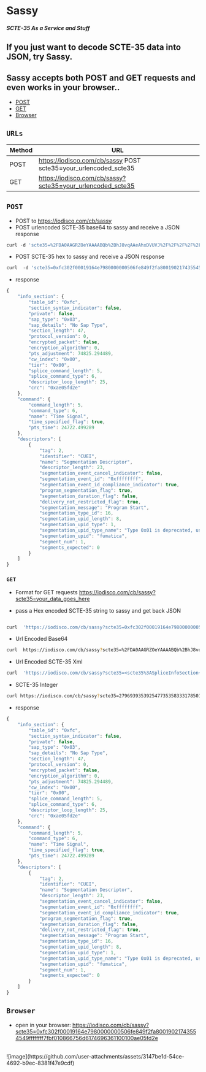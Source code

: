 # Sassy
##### _SCTE-35 As a Service and Stuff_

## If you just want to decode SCTE-35 data into JSON, try Sassy.

## Sassy accepts both POST and GET requests and even works in your browser..

* [POST](#post)
* [GET](#get)
* [Browser](#browser)

## `URLs`

| Method| URL                                                              |
|-------|------------------------------------------------------------------|
| POST  | https://iodisco.com/cb/sassy  POST scte35=your_urlencoded_scte35 |
| GET   | https://iodisco.com/cb/sassy?scte35=your_urlencoded_scte35       |


## `POST`

* POST to https://iodisco.com/cb/sassy
* POST urlencoded SCTE-35 base64 to sassy and receive a JSON response
```js
curl -d 'scte35=%2FDA0AAGRZOeYAAAABQb%2BhJ8vqAAeAhxDVUVJ%2F%2F%2F%2F%2F3%2F%2FAAZv8wABCGZ1bWF0aWNhEAEAiZ5ZMw%3D%3D'  https://iodisco.com/cb/sassy
```

* POST SCTE-35 hex to sassy and receive a JSON response
```js
curl  -d 'scte35=0xfc302f00019164e7980000000506fe849f2fa80019021743554549ffffffff7fbf010866756d6174696361100100ae05fd2e'  https://iodisco.com/cb/sassy
```


* response
```js
{
    "info_section": {
        "table_id": "0xfc",
        "section_syntax_indicator": false,
        "private": false,
        "sap_type": "0x03",
        "sap_details": "No Sap Type",
        "section_length": 47,
        "protocol_version": 0,
        "encrypted_packet": false,
        "encryption_algorithm": 0,
        "pts_adjustment": 74825.294489,
        "cw_index": "0x00",
        "tier": "0x00",
        "splice_command_length": 5,
        "splice_command_type": 6,
        "descriptor_loop_length": 25,
        "crc": "0xae05fd2e"
    },
    "command": {
        "command_length": 5,
        "command_type": 6,
        "name": "Time Signal",
        "time_specified_flag": true,
        "pts_time": 24722.499289
    },
    "descriptors": [
        {
            "tag": 2,
            "identifier": "CUEI",
            "name": "Segmentation Descriptor",
            "descriptor_length": 23,
            "segmentation_event_cancel_indicator": false,
            "segmentation_event_id": "0xffffffff",
            "segmentation_event_id_compliance_indicator": true,
            "program_segmentation_flag": true,
            "segmentation_duration_flag": false,
            "delivery_not_restricted_flag": true,
            "segmentation_message": "Program Start",
            "segmentation_type_id": 16,
            "segmentation_upid_length": 8,
            "segmentation_upid_type": 1,
            "segmentation_upid_type_name": "Type 0x01 is deprecated, use MPU type 0x0C",
            "segmentation_upid": "fumatica",
            "segment_num": 1,
            "segments_expected": 0
        }
    ]
}
```

### `GET`

* Format for GET requests https://iodisco.com/cb/sassy?scte35=your_data_goes_here

* pass a Hex encoded SCTE-35 string to sassy and get back JSON

```sh

curl  'https://iodisco.com/cb/sassy?scte35=0xfc302f00019164e7980000000506fe849f2fa80019021743554549ffffffff7fbf010866756d6174696361100100ae05fd2e'
```

* Url Encoded Base64
```sh
curl  https://iodisco.com/cb/sassy?scte35=%2FDA0AAGRZOeYAAAABQb%2BhJ8vqAAeAhxDVUVJ%2F%2F%2F%2F%2F3%2F%2FAAZv8wABCGZ1bWF0aWNhEAEAiZ5ZMw%3D%3D
```

* Url Encoded SCTE-35 Xml
```sh
curl  'https://iodisco.com/cb/sassy?scte35=<scte35%3ASpliceInfoSection+xmlns%3Ascte35%3D"https%3A%2F%2Fscte.org%2Fschemas%2F35"++ptsAdjustment%3D"6734276504"+protocolVersion%3D"0"+sapType%3D"3"+tier%3D"0">%0D%0A+++<scte35%3ATimeSignal>%0D%0A++++++<scte35%3ASpliceTime+ptsTime%3D"2225024936"%2F>%0D%0A+++<%2Fscte35%3ATimeSignal>%0D%0A+++<!--+Program+Start+-->%0D%0A+++<scte35%3ASegmentationDescriptor+segmentationEventId%3D"4294967295"+segmentationEventCancelIndicator%3D"false"+segmentationEventIdComplianceIndicator%3D"true"+segmentationTypeId%3D"16"+segmentNum%3D"1"+segmentsExpected%3D"0"+segmentationDuration%3D"108000000">%0D%0A++++++<!--+Type+0x01+is+deprecated%2C+use+MPU+type+0x0C+-->%0D%0A++++++<scte35%3ASegmentationUpid+segmentationUpidType%3D"1"+segmentationUpidFormat%3D"text">fumatica<%2Fscte35%3ASegmentationUpid>%0D%0A+++<%2Fscte35%3ASegmentationDescriptor>%0D%0A<%2Fscte35%3ASpliceInfoSection>%0D%0A'
```

* SCTE-35 Integer
```sh
curl https://iodisco.com/cb/sassy?scte35=2796939353925477353583331785016283158157950476543952866345909366225726773747734084060868182760626453032945319846467331444852945475891
```


* response
```js
{
    "info_section": {
        "table_id": "0xfc",
        "section_syntax_indicator": false,
        "private": false,
        "sap_type": "0x03",
        "sap_details": "No Sap Type",
        "section_length": 47,
        "protocol_version": 0,
        "encrypted_packet": false,
        "encryption_algorithm": 0,
        "pts_adjustment": 74825.294489,
        "cw_index": "0x00",
        "tier": "0x00",
        "splice_command_length": 5,
        "splice_command_type": 6,
        "descriptor_loop_length": 25,
        "crc": "0xae05fd2e"
    },
    "command": {
        "command_length": 5,
        "command_type": 6,
        "name": "Time Signal",
        "time_specified_flag": true,
        "pts_time": 24722.499289
    },
    "descriptors": [
        {
            "tag": 2,
            "identifier": "CUEI",
            "name": "Segmentation Descriptor",
            "descriptor_length": 23,
            "segmentation_event_cancel_indicator": false,
            "segmentation_event_id": "0xffffffff",
            "segmentation_event_id_compliance_indicator": true,
            "program_segmentation_flag": true,
            "segmentation_duration_flag": false,
            "delivery_not_restricted_flag": true,
            "segmentation_message": "Program Start",
            "segmentation_type_id": 16,
            "segmentation_upid_length": 8,
            "segmentation_upid_type": 1,
            "segmentation_upid_type_name": "Type 0x01 is deprecated, use MPU type 0x0C",
            "segmentation_upid": "fumatica",
            "segment_num": 1,
            "segments_expected": 0
        }
    ]
}
```
## `Browser`
* open in your browser: https://iodisco.com/cb/sassy?scte35=0xfc302f00019164e7980000000506fe849f2fa80019021743554549ffffffff7fbf010866756d6174696361100100ae05fd2e

<br> 
![image](https://github.com/user-attachments/assets/3147be1d-54ce-4692-b9ec-8381f47e9cdf)


